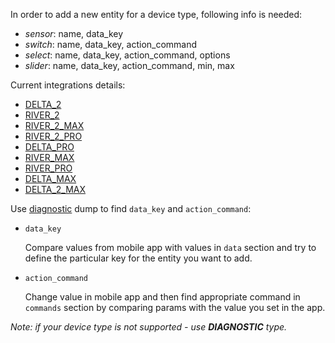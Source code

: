 In order to add a new entity for a device type, following info is needed:
- *sensor*: name, data_key
- *switch*: name, data_key, action_command
- *select*: name, data_key, action_command, options
- *slider*: name, data_key, action_command, min, max

Current integrations details:
- [DELTA_2](devices/DELTA_2.md)
- [RIVER_2](devices/RIVER_2.md)
- [RIVER_2_MAX](devices/RIVER_2_MAX.md)
- [RIVER_2_PRO](devices/RIVER_2_PRO.md)
- [DELTA_PRO](devices/DELTA_PRO.md)
- [RIVER_MAX](devices/RIVER_MAX.md)
- [RIVER_PRO](devices/RIVER_PRO.md)
- [DELTA_MAX](devices/DELTA_MAX.md)
- [DELTA_2_MAX](devices/DELTA_2_MAX.md)


Use [diagnostic](https://www.home-assistant.io/integrations/diagnostics/) dump to find `data_key` and `action_command`:
  - `data_key` 
    
    Compare values from mobile app with values in `data` section and try to define the particular key for the entity you want to add.

  - `action_command`

    Change value in mobile app and then find appropriate command in `commands` section by comparing params with the value you set in the app.


_Note: if your device type is not supported - use **DIAGNOSTIC** type._